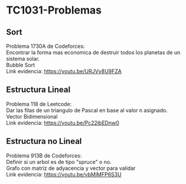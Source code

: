 # TC1031-Problemas
## Sort
Problema 1730A de Codeforces: <br>
Encontrar la forma mas economica de destruir todos los planetas de un sistema solar. <br>
Bubble Sort<br>
Link evidencia: https://youtu.be/URJVv8U9FZA <br>

## Estructura Lineal
Problema 118 de Leetcode:<br>
Dar las filas de un triangulo de Pascal en base al valor n asignado.<br>
Vector Bidimensional<br>
Link evidencia: https://youtu.be/Pc22ibEDnw0 <br>

## Estructura no Lineal
Problema 913B de Codeforces:<br>
Definir si un arbol es de tipo "spruce" o no.<br>
Grafo con matriz de adyacencia y vector para validar<br>
Link evidencia: https://youtu.be/vbMjMFP6S3U
